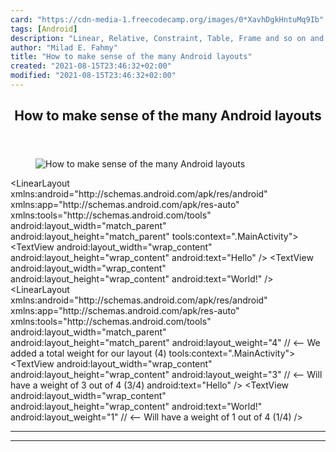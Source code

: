 ```yaml
---
card: "https://cdn-media-1.freecodecamp.org/images/0*XavhDgkHntuMq9Ib"
tags: [Android]
description: "Linear, Relative, Constraint, Table, Frame and so on and so f"
author: "Milad E. Fahmy"
title: "How to make sense of the many Android layouts"
created: "2021-08-15T23:46:32+02:00"
modified: "2021-08-15T23:46:32+02:00"
---
```

<div class="site-wrapper">
<main id="site-main" class="site-main outer">
<div class="inner">
<article class="post-full post tag-android tag-tech tag-ui tag-coding tag-development ">
<header class="post-full-header">
<h1 class="post-full-title">How to make sense of the many Android layouts</h1>
</header>
<figure class="post-full-image">
<picture>
<source media="(max-width: 700px)" sizes="1px" srcset="data:image/gif;base64,R0lGODlhAQABAIAAAAAAAP///yH5BAEAAAAALAAAAAABAAEAAAIBRAA7 1w">
<source media="(min-width: 701px)" sizes="(max-width: 800px) 400px,
(max-width: 1170px) 700px,
1400px" srcset="https://cdn-media-1.freecodecamp.org/images/0*XavhDgkHntuMq9Ib 300w,
https://cdn-media-1.freecodecamp.org/images/0*XavhDgkHntuMq9Ib 600w,
https://cdn-media-1.freecodecamp.org/images/0*XavhDgkHntuMq9Ib 1000w,
https://cdn-media-1.freecodecamp.org/images/0*XavhDgkHntuMq9Ib 2000w">
<img onerror="this.style.display='none'" src="https://cdn-media-1.freecodecamp.org/images/0*XavhDgkHntuMq9Ib" alt="How to make sense of the many Android layouts">
</picture>
</figure>
<section class="post-full-content">
<div class="post-content">
&lt;LinearLayout xmlns:android="http://schemas.android.com/apk/res/android"
xmlns:app="http://schemas.android.com/apk/res-auto"
xmlns:tools="http://schemas.android.com/tools"
android:layout_width="match_parent"
android:layout_height="match_parent"
tools:context=".MainActivity"&gt;
&lt;TextView
android:layout_width="wrap_content"
android:layout_height="wrap_content"
android:text="Hello"
/&gt;
&lt;TextView
android:layout_width="wrap_content"
android:layout_height="wrap_content"
android:text="World!"
/&gt;
&lt;LinearLayout xmlns:android="http://schemas.android.com/apk/res/android"
xmlns:app="http://schemas.android.com/apk/res-auto"
xmlns:tools="http://schemas.android.com/tools"
android:layout_width="match_parent"
android:layout_height="match_parent"
android:layout_weight="4"  // &lt;-- We added a total weight for our layout (4)
tools:context=".MainActivity"&gt;
&lt;TextView
android:layout_width="wrap_content"
android:layout_height="wrap_content"
android:layout_weight="3"   // &lt;-- Will have a weight of 3 out of 4 (3/4)
android:text="Hello" /&gt;
&lt;TextView
android:layout_width="wrap_content"
android:layout_height="wrap_content"
android:text="World!"
android:layout_weight="1"   // &lt;-- Will have a weight of 1 out of 4 (1/4)
/&gt;
</div>
<hr>
<hr>
</section>
</article>
</div>
</main>
</div>
<!-- Google Tag Manager (noscript) -->
<!-- End Google Tag Manager (noscript) -->
